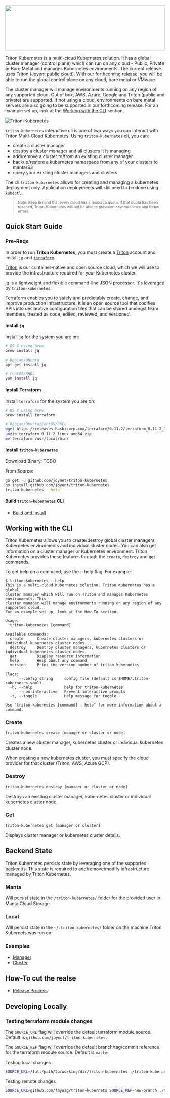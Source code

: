 <a>
  <img src="https://www.joyent.com/assets/img/external/triton-kubernetes.svg" width="100%" height="144">
</a>

Triton Kubernetes is a multi-cloud Kubernetes solution. It has a global cluster manager (control plane) which can run on any cloud - Public, Private or Bare Metal and manages Kubernetes environments. The current release uses Triton (Joyent public cloud). With our forthcoming release, you will be able to run the global control plane on any cloud, bare metal or VMware.

The cluster manager will manage environments running on any region of any supported cloud. Out of box, AWS, Azure, Google and Triton (public and private) are supported. If not using a cloud, environments on bare metal servers are also going to be supported in our forthcoming release. For an example set up, look at the [Working with the CLI](#Working-with-the-CLI) section.

![Triton-Kubernetes](docs/imgs/Triton-Kubernetes.png)

`triton-kubernetes` interactive cli is one of two ways you can interact with Triton Multi-Cloud Kubernetes. Using `triton-kubernetes` cli, you can:

- create a cluster manager
- destroy a cluster manager and all clusters it is managing
- add/remove a cluster to/from an existing cluster manager
- backup/restore a kubernetes namespace from any of your clusters to manta/S3
- query your existing cluster managers and clusters

The cli `triton-kubernetes` allows for creating and managing a kubernetes deployment only. Application deployments will still need to be done using `kubectl`.

> <sub>Note: Keep in mind that every cloud has a resource quota. If that quota has been reached, Triton-Kubernetes will not be able to provision new machines and throw errors.</sub>

## Quick Start Guide

### Pre-Reqs
In order to run **Triton Kubernetes**, you must create a [Triton](https://my.joyent.com/) account and install [`jq`](#install-jq) and [`terraform`](#install-terraform).

[Triton](https://www.joyent.com/why) is our container-native and open source cloud, which we will use to provide the infrastructure required for your Kubernetes cluster.

[jq](https://stedolan.github.io/jq/) is a lightweight and flexible command-line JSON processor. It's leveraged by `triton-kubernetes`.

[Terraform](https://www.terraform.io/) enables you to safely and predictably create, change, and improve production infrastructure. It is an open source tool that codifies APIs into declarative configuration files that can be shared amongst team members, treated as code, edited, reviewed, and versioned.

#### Install `jq`

Install `jq` for the system you are on:

```bash
# OS X using brew
brew install jq

# Debian/Ubuntu
apt-get install jq

# CentOS/RHEL
yum install jq
```

#### Install Terraform

Install `terraform` for the system you are on:
```bash
# OS X using brew
brew install terraform

# Debian/Ubuntu/CentOS/RHEL
wget https://releases.hashicorp.com/terraform/0.11.2/terraform_0.11.2_linux_amd64.zip
unzip terraform_0.11.2_linux_amd64.zip
mv terraform /usr/local/bin/
```

#### Install `triton-kubernetes`
Download Binary:
TODO

From Source:
```bash
go get -u github.com/joyent/triton-kubernetes
go install github.com/joyent/triton-kubernetes
triton-kubernetes --help
```

#### Build `triton-kubernetes` CLI

 * [Build and Install](https://github.com/joyent/triton-kubernetes/tree/master/docs/guide/building-cli.md)

## Working with the CLI

Triton Kubernetes allows you to create/destroy global cluster managers, Kubernetes environments and individual cluster nodes. You can also get information on a cluster manager or Kubernetes environment. Triton Kubernetes provides these features through the `create`, `destroy` and `get` commands.


To get help on a command, use the --help flag. For example:

```
$ triton-kubernetes --help
This is a multi-cloud Kubernetes solution. Triton Kubernetes has a global
cluster manager which will run on Triton and manages Kubernetes environments. This
cluster manager will manage environments running on any region of any supported cloud.
For an example set up, look at the How-To section.

Usage:
  triton-kubernetes [command]

Available Commands:
  create      Create cluster managers, kubernetes clusters or individual kubernetes cluster nodes.
  destroy     Destroy cluster managers, kubernetes clusters or individual kubernetes cluster nodes.
  get         Display resource information
  help        Help about any command
  version     Print the version number of triton-kubernetes

Flags:
      --config string     config file (default is $HOME/.triton-kubernetes.yaml)
  -h, --help              help for triton-kubernetes
      --non-interactive   Prevent interactive prompts
  -t, --toggle            Help message for toggle

Use "triton-kubernetes [command] --help" for more information about a command.
```

### Create

```bash
triton-kubernetes create [manager or cluster or node]
```

Creates a new cluster manager, kubernetes cluster or individual kubernetes cluster node.

When creating a new kubernetes cluster, you must specify the cloud provider for that cluster (Triton, AWS, Azure GCP).

### Destroy

```bash
triton-kubernetes destroy [manager or cluster or node]
```

Destroys an existing cluster manager, kubernetes cluster or individual kubernetes cluster node.

### Get

```bash
triton-kubernetes get [manager or cluster]
```

Displays cluster manager or kubernetes cluster details.

## Backend State

Triton Kubernetes persists state by leveraging one of the supported backends. This state is required to add/remove/modify infrastructure managed by Triton Kubernetes.

### Manta
Will persist state in the `/triton-kubernetes/` folder for the provided user in Manta Cloud Storage.

### Local
Will persist state in the `~/.triton-kubernetes/` folder on the machine Triton Kubernets was run on.

### Examples
 * [Manager](https://github.com/joyent/triton-kubernetes/tree/master/docs/guide/cluster-manager.md)
 * [Cluster](https://github.com/joyent/triton-kubernetes/tree/master/docs/guide/cluster.md)

## How-To cut the realse

* [Release Process](https://github.com/joyent/triton-kubernetes/tree/master/docs/guide/release-process.md)

## Developing Locally

### Testing terraform module changes
The `SOURCE_URL` flag will override the default terraform module source. Default is `github.com/joyent/triton-kubernetes`.

The `SOURCE_REF` flag will override the default branch/tag/commit reference for the terraform module source. Default is `master`

Testing local changes
```bash
SOURCE_URL=/full/path/to/working/dir/triton-kubernetes ./triton-kubernetes
```

Testing remote changes
```bash
SOURCE_URL=github.com/fayazg/triton-kubernets SOURCE_REF=new-branch ./triton-kubernetes
```
